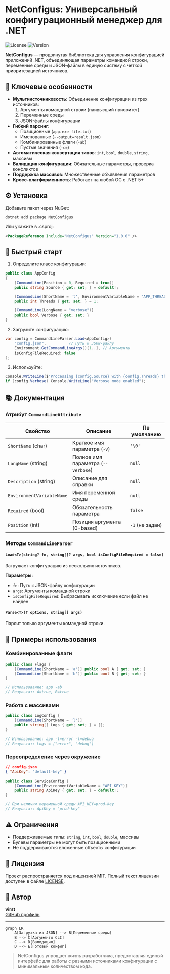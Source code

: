 # NetConfigus: Универсальный конфигурационный менеджер для .NET

![License](https://img.shields.io/badge/license-MIT-blue)
![Version](https://img.shields.io/badge/version-1.0.0-green)

**NetConfigus** — продвинутая библиотека для управления конфигурацией приложений .NET, объединяющая параметры командной строки, переменные среды и JSON-файлы в единую систему с четкой приоритезацией источников.

## 🌟 Ключевые особенности

- **Мультиисточниковость**: Объединение конфигурации из трех источников:
  1. Аргументы командной строки (наивысший приоритет)
  2. Переменные среды
  3. JSON-файлы конфигурации
- **Гибкий парсинг**:
  - Позиционные (`app.exe file.txt`)
  - Именованные (`--output=result.json`)
  - Комбинированные флаги (`-ab`)
  - Пустые значения (`-c=`)
- **Автоматическая конвертация типов**: `int`, `bool`, `double`, `string`, массивы
- **Валидация конфигурации**: Обязательные параметры, проверка конфликтов
- **Поддержка массивов**: Множественные объявления параметров
- **Кросс-платформенность**: Работает на любой ОС с .NET 5+

## ⚙️ Установка

Добавьте пакет через NuGet:
```bash
dotnet add package NetConfigus
```

Или укажите в .csproj:
```xml
<PackageReference Include="NetConfigus" Version="1.0.0" />
```

## 🚀 Быстрый старт

1. Определите класс конфигурации:
```csharp
public class AppConfig
{
    [CommandLine(Position = 0, Required = true)]
    public string Source { get; set; } = default!;

    [CommandLine(ShortName = 't', EnvironmentVariableName = "APP_THREADS")]
    public int Threads { get; set; } = 1;

    [CommandLine(LongName = "verbose")]
    public bool Verbose { get; set; }
}
```

2. Загрузите конфигурацию:
```csharp
var config = CommandLineParser.Load<AppConfig>(
    "config.json",          // Путь к JSON-файлу
    Environment.GetCommandLineArgs()[1..], // Аргументы
    isConfigFileRequired: false
);
```

3. Используйте:
```csharp
Console.WriteLine($"Processing {config.Source} with {config.Threads} threads");
if (config.Verbose) Console.WriteLine("Verbose mode enabled");
```

## 📚 Документация

### Атрибут `CommandLineAttribute`

| Свойство                  | Описание                              | По умолчанию   |
|---------------------------|---------------------------------------|----------------|
| `ShortName` (char)        | Краткое имя параметра (`-v`)          | `'\0'`         |
| `LongName` (string)       | Полное имя параметра (`--verbose`)    | `null`         |
| `Description` (string)    | Описание для справки                  | `null`         |
| `EnvironmentVariableName` | Имя переменной среды                  | `null`         |
| `Required` (bool)         | Обязательность параметра              | `false`        |
| `Position` (int)          | Позиция аргумента (0-based)           | `-1` (не задан)|

### Методы `CommandLineParser`

#### `Load<T>(string? fn, string[]? args, bool isConfigFileRequired = false)`
Загружает конфигурацию из нескольких источников.

**Параметры:**
- `fn`: Путь к JSON-файлу конфигурации
- `args`: Аргументы командной строки
- `isConfigFileRequired`: Выбрасывать исключение если файл не найден

#### `Parse<T>(T options, string[] args)`
Парсит только аргументы командной строки.

## 🧪 Примеры использования

### Комбинированные флаги
```csharp
public class Flags {
    [CommandLine(ShortName = 'a')] public bool A { get; set; }
    [CommandLine(ShortName = 'b')] public bool B { get; set; }
}

// Использование: app -ab
// Результат: A=true, B=true
```

### Работа с массивами
```csharp
public class LogConfig {
    [CommandLine(ShortName = 'l')]
    public string[] Logs { get; set; } = [];
}

// Использование: app -l=error -l=debug
// Результат: Logs = ["error", "debug"]
```

### Переопределение через окружение
```json
// config.json
{ "ApiKey": "default-key" }
```

```csharp
public class ServiceConfig {
    [CommandLine(EnvironmentVariableName = "API_KEY")]
    public string ApiKey { get; set; } = default!;
}

// При наличии переменной среды API_KEY=prod-key
// Результат: ApiKey = "prod-key"
```

## ⚠️ Ограничения
- Поддерживаемые типы: `string`, `int`, `bool`, `double`, массивы
- Булевы параметры не могут быть позиционными
- Не поддерживаются вложенные объекты конфигурации

## 📜 Лицензия
Проект распространяется под лицензией MIT. Полный текст лицензии доступен в файле [LICENSE](LICENSE).

## 👤 Автор
**virst**  
[GitHub профиль](https://github.com/virst)

---

```mermaid
graph LR
    A[Загрузка из JSON] --> B[Переменные среды]
    B --> C[Аргументы CLI]
    C --> D[Валидация]
    D --> E[Готовый конфиг]
```

> NetConfigus упрощает жизнь разработчика, предоставляя единый интерфейс для работы с разными источниками конфигурации с минимальным количеством кода.